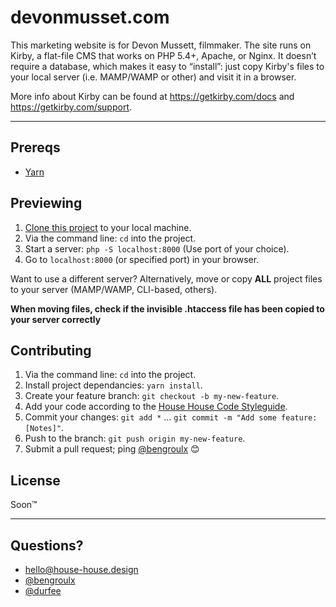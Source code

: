 # devonmusset.com
This marketing website is for Devon Mussett, filmmaker. The site runs on Kirby,
a flat-file CMS that works on PHP 5.4+, Apache, or Nginx. It doesn’t require a
database, which makes it easy to “install”: just copy Kirby's files to your
local server (i.e. MAMP/WAMP or other) and visit it in a browser.

More info about Kirby can be found at <https://getkirby.com/docs> and
<https://getkirby.com/support>.

***

## Prereqs
- [Yarn](https://yarnpkg.com/lang/en/docs/install/)


## Previewing
1. [Clone this project](https://help.github.com/articles/cloning-a-repository/)
to your local machine.
2. Via the command line: `cd` into the project.
3. Start a server: `php -S localhost:8000` (Use port of your choice).
4. Go to `localhost:8000` (or specified port) in your browser.

Want to use a different server? Alternatively, move or copy **ALL** project
files to your server (MAMP/WAMP, CLI-based, others).

**When moving files, check if the invisible .htaccess file has been copied to
your server correctly**


## Contributing
1. Via the command line: `cd` into the project.
2. Install project dependancies: `yarn install`.
3. Create your feature branch: `git checkout -b my-new-feature`.
4. Add your code according to the [House House Code Styleguide](https://github.com/househouse/code-styleguide).
5. Commit your changes: `git add *` … `git commit -m "Add some feature: [Notes]"`.
6. Push to the branch: `git push origin my-new-feature`.
7. Submit a pull request; ping [@bengroulx](https://github.com/bengroulx) 😊


## License
Soon™

***

## Questions?
- [hello@house-house.design](mailto:hello@house-house.design)
- [@bengroulx](https://github.com/bengroulx)
- [@durfee](https://github.com/durfee)
